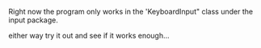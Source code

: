 Right now the program only works in the 'KeyboardInput" class under the input package. 

either way try it out and see if it works enough...

